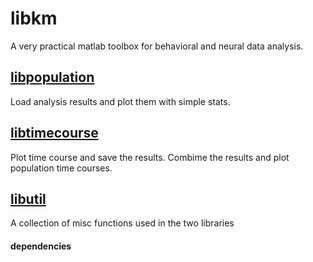 # libkm
A very practical matlab toolbox for behavioral and neural data analysis.

## [libpopulation](https://github.com/hkim09/libkm/tree/master/libpopulation)
Load analysis results and plot them with simple stats.

## [libtimecourse](https://github.com/hkim09/libkm/tree/master/libtimeseries)
Plot time course and save the results. Combime the results and plot population time courses.

## [libutil](https://github.com/hkim09/libkm/tree/master/libutil)
A collection of misc functions used in the two libraries

#### dependencies

